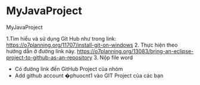 # MyJavaProject
MyJavaProject

1.Tìm hiểu và sử dụng Git Hub như trong link: https://o7planning.org/11707/install-git-on-windows
2. Thực hiện theo hướng dẫn ở đường link này. https://o7planning.org/13083/bring-an-eclipse-project-to-github-as-an-repository
3. Nộp file word
- Có đường link đến GitHub Project của nhóm
- Add github account �phuocnt1 vào GIT Project của các bạn
